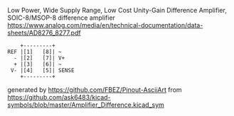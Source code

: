 Low Power, Wide Supply Range, Low Cost Unity-Gain Difference Amplifier, SOIC-8/MSOP-8
difference amplifier
https://www.analog.com/media/en/technical-documentation/data-sheets/AD8276_8277.pdf


	    +---------+
	REF |[1]   [8]| ~
	  - |[2]   [7]| V+
	  + |[3]   [6]| ~
	 V- |[4]   [5]| SENSE
	    +---------+


generated by https://github.com/FBEZ/Pinout-AsciiArt from https://github.com/ask6483/kicad-symbols/blob/master/Amplifier_Difference.kicad_sym